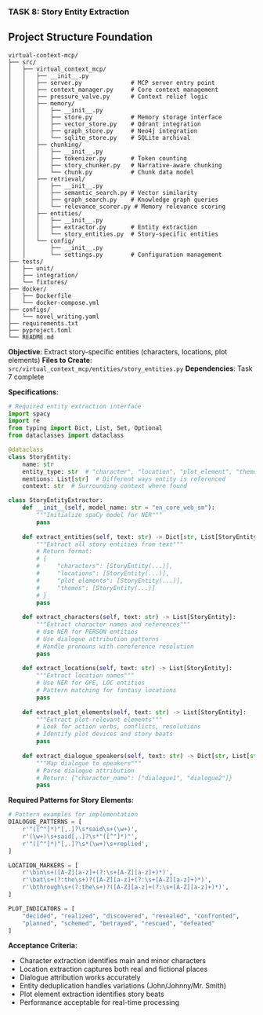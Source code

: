 ### TASK 8: Story Entity Extraction

## Project Structure Foundation

```
virtual-context-mcp/
├── src/
│   ├── virtual_context_mcp/
│   │   ├── __init__.py
│   │   ├── server.py              # MCP server entry point
│   │   ├── context_manager.py     # Core context management
│   │   ├── pressure_valve.py      # Context relief logic
│   │   ├── memory/
│   │   │   ├── __init__.py
│   │   │   ├── store.py           # Memory storage interface
│   │   │   ├── vector_store.py    # Qdrant integration
│   │   │   ├── graph_store.py     # Neo4j integration
│   │   │   └── sqlite_store.py    # SQLite archival
│   │   ├── chunking/
│   │   │   ├── __init__.py
│   │   │   ├── tokenizer.py       # Token counting
│   │   │   ├── story_chunker.py   # Narrative-aware chunking
│   │   │   └── chunk.py           # Chunk data model
│   │   ├── retrieval/
│   │   │   ├── __init__.py
│   │   │   ├── semantic_search.py # Vector similarity
│   │   │   ├── graph_search.py    # Knowledge graph queries
│   │   │   └── relevance_scorer.py # Memory relevance scoring
│   │   ├── entities/
│   │   │   ├── __init__.py
│   │   │   ├── extractor.py       # Entity extraction
│   │   │   └── story_entities.py  # Story-specific entities
│   │   └── config/
│   │       ├── __init__.py
│   │       └── settings.py        # Configuration management
├── tests/
│   ├── unit/
│   ├── integration/
│   └── fixtures/
├── docker/
│   ├── Dockerfile
│   └── docker-compose.yml
├── configs/
│   └── novel_writing.yaml
├── requirements.txt
├── pyproject.toml
└── README.md
```

**Objective**: Extract story-specific entities (characters, locations, plot elements)
**Files to Create**: `src/virtual_context_mcp/entities/story_entities.py`
**Dependencies**: Task 7 complete

**Specifications**:
```python
# Required entity extraction interface
import spacy
import re
from typing import Dict, List, Set, Optional
from dataclasses import dataclass

@dataclass
class StoryEntity:
    name: str
    entity_type: str  # "character", "location", "plot_element", "theme"
    mentions: List[str]  # Different ways entity is referenced
    context: str  # Surrounding context where found

class StoryEntityExtractor:
    def __init__(self, model_name: str = "en_core_web_sm"):
        """Initialize spaCy model for NER"""
        pass
    
    def extract_entities(self, text: str) -> Dict[str, List[StoryEntity]]:
        """Extract all story entities from text"""
        # Return format:
        # {
        #     "characters": [StoryEntity(...)],
        #     "locations": [StoryEntity(...)],
        #     "plot_elements": [StoryEntity(...)],
        #     "themes": [StoryEntity(...)]
        # }
        pass
    
    def extract_characters(self, text: str) -> List[StoryEntity]:
        """Extract character names and references"""
        # Use NER for PERSON entities
        # Use dialogue attribution patterns
        # Handle pronouns with coreference resolution
        pass
    
    def extract_locations(self, text: str) -> List[StoryEntity]:
        """Extract location names"""
        # Use NER for GPE, LOC entities
        # Pattern matching for fantasy locations
        pass
    
    def extract_plot_elements(self, text: str) -> List[StoryEntity]:
        """Extract plot-relevant elements"""
        # Look for action verbs, conflicts, resolutions
        # Identify plot devices and story beats
        pass
    
    def extract_dialogue_speakers(self, text: str) -> Dict[str, List[str]]:
        """Map dialogue to speakers"""
        # Parse dialogue attribution
        # Return: {"character_name": ["dialogue1", "dialogue2"]}
        pass
```

**Required Patterns for Story Elements**:
```python
# Pattern examples for implementation
DIALOGUE_PATTERNS = [
    r'"([^"]*)"[,.]?\s*said\s+(\w+)',
    r'(\w+)\s+said[,.]?\s*"([^"]*)"',
    r'"([^"]*)"[,.]?\s*(\w+)\s+replied',
]

LOCATION_MARKERS = [
    r'\bin\s+([A-Z][a-z]+(?:\s+[A-Z][a-z]+)*)',
    r'\bat\s+(?:the\s+)?([A-Z][a-z]+(?:\s+[A-Z][a-z]+)*)',
    r'\bthrough\s+(?:the\s+)?([A-Z][a-z]+(?:\s+[A-Z][a-z]+)*)',
]

PLOT_INDICATORS = [
    "decided", "realized", "discovered", "revealed", "confronted",
    "planned", "schemed", "betrayed", "rescued", "defeated"
]
```

**Acceptance Criteria**:
- Character extraction identifies main and minor characters
- Location extraction captures both real and fictional places
- Dialogue attribution works accurately
- Entity deduplication handles variations (John/Johnny/Mr. Smith)
- Plot element extraction identifies story beats
- Performance acceptable for real-time processing